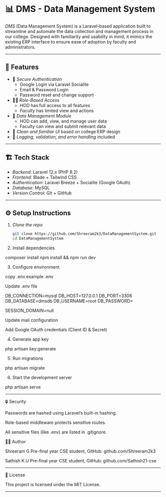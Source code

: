 # 📊 DMS - Data Management System

*DMS* (Data Management System) is a Laravel-based application built to streamline and automate the data collection and management process in our college. Designed with familiarity and usability in mind, it mimics the existing ERP interface to ensure ease of adoption by faculty and administrators.

---

## 🚀 Features

- 🔐 *Secure Authentication*
  - Google Login via Laravel Socialite
  - Email & Password Login
  - Password reset and change support
- 🧑‍🏫 *Role-Based Access*
  - *HOD* has full access to all features
  - *Faculty* has limited view and actions
- 📁 *Data Management Module*
  - HOD can add, view, and manage user data
  - Faculty can view and submit relevant data
- 🧭 *Clean and familiar UI* based on college ERP design
- 🧾 *Logging, validation, and error handling* included

---

## 🏗 Tech Stack

- *Backend*: Laravel 12.x (PHP 8.2)
- *Frontend*: Blade + Tailwind CSS
- *Authentication*: Laravel Breeze + Socialite (Google OAuth)
- *Database*: MySQL
- *Version Control*: Git + GitHub

---

## ⚙ Setup Instructions

1. *Clone the repo*
   ```bash
   git clone https://github.com/Shreeram2k3/DataManagementSystem.git
   cd DataManagementSystem

2. Install dependencies

composer install
npm install && npm run dev


3. Configure environment

copy .env.example .env

Update .env file 

DB_CONNECTION=mysql
DB_HOST=127.0.0.1
DB_PORT=3306
DB_DATABASE=dmsdb
DB_USERNAME=root
DB_PASSWORD=

SESSION_DOMAIN=null

Update mail configuration

Add Google OAuth credentials (Client ID & Secret)



4. Generate app key

php artisan key:generate


5. Run migrations

php artisan migrate


6. Start the development server

php artisan serve




---

🔒 Security

Passwords are hashed using Laravel’s built-in hashing.

Role-based middleware protects sensitive routes.

All sensitive files (like .env) are listed in .gitignore.




👨‍💻 Author

Shreeram G
Pre-final year CSE student,
GitHub: github.com/Shreeram2k3
 
 Sathish K.U
 Pre-final year CSE student,
 GitHub: github.com/Sathish21-cse


---

📄 License

This project is licensed under the MIT License.

---